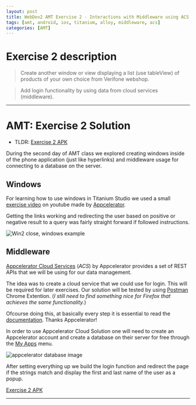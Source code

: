 ```yaml
---
layout: post
title: WebDev2 AMT Exercise 2 - Interactions with Middleware using ACS database
tags: [amt, android, ios, titanium, alloy, middleware, acs]
categories: [AMT]
---
```


# Exercise 2 description
> Create another window or view displaying a list (use tableView) of products of your own choice from Verifone webshop.

> Add login functionality by using data from cloud services (middleware).

---

# AMT: Exercise 2 Solution #
* TLDR: [Exercise 2 APK](https://dl.dropboxusercontent.com/u/259275/blog/Web%20Development/2nd%20Semester/AMT/Exercise%202/Exercise%202.apk)

During the second day of AMT class we explored creating windows inside of the phone application (just like hyperlinks) and middleware usage for connecting to a database on the server.

## Windows ##
For learning how to use windows in Titanium Studio we used a small [exercise video]( https://www.youtube.com/watch?v=CB26lUj0UBQ) on youtube made by [Appcelerator]( http://www.appcelerator.com/).

Getting the links working and redirecting the user based on positive or negative result to a query was fairly straight forward if followed instructions.

![Win2 close, windows example](https://dl.dropboxusercontent.com/u/259275/blog/images/win2%20screenshot%20with%20window%20close%20label.png)

## Middleware ##

[Appcelerator Cloud Services](http://docs.appcelerator.com/cloud/latest/#!/guide/acs_quickstart) (*ACS*) by Appcelerator provides a set of REST APIs that we will be using for our data management.

The idea was to create a cloud service that we could use for login. This will be required for later exercises. Our solution will be tested by using [Postman](https://chrome.google.com/webstore/detail/postman-rest-client/fdmmgilgnpjigdojojpjoooidkmcomcm) Chrome Extention. (*I still need to find something nice for Firefox that achieves the same functionality.*)

Ofcourse doing this, at basically every step it is essential to read the [documentation](http://docs.appcelerator.com/titanium/latest/). Thanks Appcelerator!

In order to use Appcelerator Cloud Solution one will need to create an Appcelerator account and create a database on their server for free through the [My Apps](https://my.appcelerator.com/apps) menu.

![appcelerator database image](https://dl.dropboxusercontent.com/u/259275/blog/images/Screen%20Shot%202015-02-23%20at%2010.09.35.png)

After setting everything up we build the login function and redirect the page if the strings match and display the first and last name of the user as a popup.

[Exercise 2 APK](https://dl.dropboxusercontent.com/u/259275/blog/Web%20Development/2nd%20Semester/AMT/Exercise%202/Exercise%202.apk)

---
